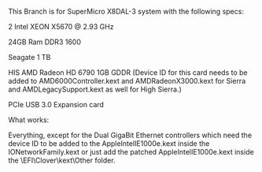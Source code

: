 This Branch is for SuperMicro X8DAL-3 system with the following specs:

2 Intel XEON X5670 @ 2.93 GHz

24GB Ram DDR3 1600

Seagate 1 TB

HIS AMD Radeon HD 6790 1GB GDDR
(Device ID for this card needs to be added to AMD6000Controller.kext and AMDRadeonX3000.kext for Sierra and AMDLegacySupport.kext as well for High Sierra.)

PCIe USB 3.0 Expansion card

What works:

Everything, except for the Dual GigaBit Ethernet controllers which need the device ID to be added to the AppleIntelIE1000e.kext inside the IONetworkFamily.kext or just add the patched AppleIntelIE1000e.kext inside the \EFI\Clover\kext\Other folder.
